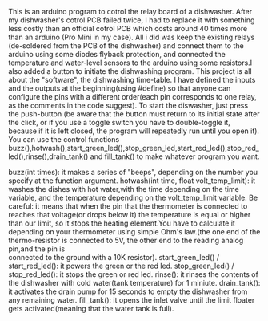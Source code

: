 This is an arduino program to cotrol the relay board of a dishwasher. After my dishwasher's cotrol PCB failed twice, I had to replace 
it with something less costly than an official cotrol PCB which costs around 40 times more than an arduino (Pro Mini in my case). 
All i did was keep the existing relays (de-soldered from the PCB of the dishwasher) and connect them to the arduino using some diodes 
flyback protection, and connected the temperature and water-level sensors to the arduino using some resistors.I also added a button to 
initiate the dishwashing program. This project is all about the "software", the dishwashing time-table. I have defined the inputs 
and the outputs at the beginning(using #define) so that anyone can configure the pins with a different order(each pin corresponds to 
one relay, as the comments in the code suggest).
To start the diswasher, just press the push-button (be aware that the button must return to its initial state after the click, or if 
you use a toggle switch you have to double-toggle it, because if it is left closed, the program will repeatedly run until you open it).
You can use the control functions buzz(),hotwash(),start_green_led(),stop_green_led,start_red_led(),stop_red_led(),rinse(),drain_tank()
and fill_tank() to make whatever program you want.

buzz(int times):
  it makes a series of "beeps", depending on the number you specify at the function argument.
  hotwash(int time, float volt_temp_limit):
  it washes the dishes with hot water,with the time depending on the time variable, and the temperature depending on the volt_temp_limit
  variable. Be careful: it means that when the pin that the thermometer is connected to reaches that voltage(or drops below it) the 
  temperature is equal or higher than our limit, so it stops the heating element.You have to calculate it depending on your thermometer
  using simple Ohm's law.(the one end of the thermo-resistor is connected to 5V, the other end to the reading analog pin,and the pin is   
  connected to the ground with a 10K resistor).
start_green_led() / start_red_led():
  it powers the green or the red led.
stop_green_led() / stop_red_led():
  it stops the green or red led.
rinse():
  it rinses the contents of the dishwasher with cold water(tank temperature) for 1 miniute.
drain_tank():
  it activates the drain pump for 15 seconds to empty the dishwasher from any remaining water.
fill_tank():
  it opens the inlet valve until the limit floater gets activated(meaning that the water tank is full).
 
  
